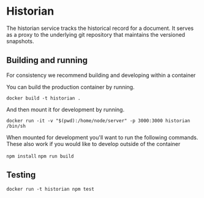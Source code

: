 # Historian

The historian service tracks the historical record for a document. It serves as a proxy to the underlying git repository
that maintains the versioned snapshots.

## Building and running

For consistency we recommend building and developing within a container

You can build the production container by running.

`docker build -t historian .`

And then mount it for development by running.

`docker run -it -v "$(pwd):/home/node/server" -p 3000:3000 historian /bin/sh`

When mounted for development you'll want to run the following commands. These also work if you would like to
develop outside of the container

`npm install`
`npm run build`

## Testing

`docker run -t historian npm test`

